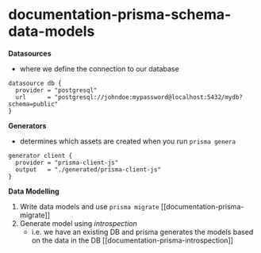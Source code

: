# documentation-prisma-schema-data-models

**Datasources**
-  where we define the connection to our database

``` prisma.schema
datasource db {
  provider = "postgresql"
  url      = "postgresql://johndoe:mypassword@localhost:5432/mydb?schema=public"
}
```

**Generators**
-  determines which assets are created when you run `prisma genera `

``` prisma.schema
generator client {
  provider = "prisma-client-js"
  output   = "./generated/prisma-client-js"
}
```

**Data Modelling**

1) Write data models and use `prisma migrate`
    [[documentation-prisma-migrate]]
2) Generate model using *introspection* 
    -  i.e. we have an existing DB and prisma generates the models based
    on the data in the DB
    [[documentation-prisma-introspection]]

    
